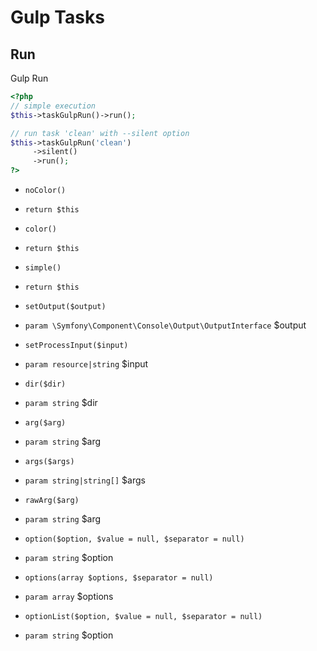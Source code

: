 # Gulp Tasks

## Run


Gulp Run

``` php
<?php
// simple execution
$this->taskGulpRun()->run();

// run task 'clean' with --silent option
$this->taskGulpRun('clean')
     ->silent()
     ->run();
?>
```

* `noColor()`

 * `return $this`
* `color()`

 * `return $this`
* `simple()`

 * `return $this`
* `setOutput($output)`

 * `param \Symfony\Component\Console\Output\OutputInterface` $output
* `setProcessInput($input)`

 * `param resource|string` $input
* `dir($dir)`

 * `param string` $dir
* `arg($arg)`

 * `param string` $arg
* `args($args)`

 * `param string|string[]` $args
* `rawArg($arg)`

 * `param string` $arg
* `option($option, $value = null, $separator = null)`

 * `param string` $option
* `options(array $options, $separator = null)`

 * `param array` $options
* `optionList($option, $value = null, $separator = null)`

 * `param string` $option


